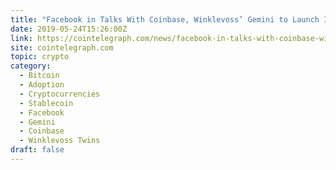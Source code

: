 ```yaml
---
title: "Facebook in Talks With Coinbase, Winklevoss’ Gemini to Launch Its Globalcoin: FT Report"
date: 2019-05-24T15:26:00Z
link: https://cointelegraph.com/news/facebook-in-talks-with-coinbase-winklevoss-gemini-to-launch-its-globalcoin-ft-report?utm_medium=RSS&utm_source=hune
site: cointelegraph.com
topic: crypto
category:
  - Bitcoin
  - Adoption
  - Cryptocurrencies
  - Stablecoin
  - Facebook
  - Gemini
  - Coinbase
  - Winklevoss Twins
draft: false
---
```

